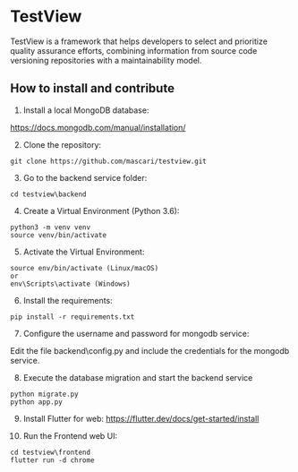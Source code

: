 # TestView
TestView is a framework that helps developers to select and prioritize quality assurance efforts, combining information from source code versioning repositories with a maintainability model.

## How to install and contribute

1) Install a local MongoDB database:

https://docs.mongodb.com/manual/installation/

2) Clone the repository:
```
git clone https://github.com/mascari/testview.git
```

3) Go to the backend service folder:
```
cd testview\backend
```

4) Create a Virtual Environment (Python 3.6):
```
python3 -m venv venv
source venv/bin/activate
```

5) Activate the Virtual Environment:
```
source env/bin/activate (Linux/macOS)
or
env\Scripts\activate (Windows)
```

6) Install the requirements:
```
pip install -r requirements.txt
```
7) Configure the username and password for mongodb service:

Edit the file backend\config.py and include the credentials for the mongodb service.

8) Execute the database migration and start the backend service
```
python migrate.py
python app.py
```

9) Install Flutter for web:
https://flutter.dev/docs/get-started/install

10) Run the Frontend web UI:
```
cd testview\frontend
flutter run -d chrome
```

